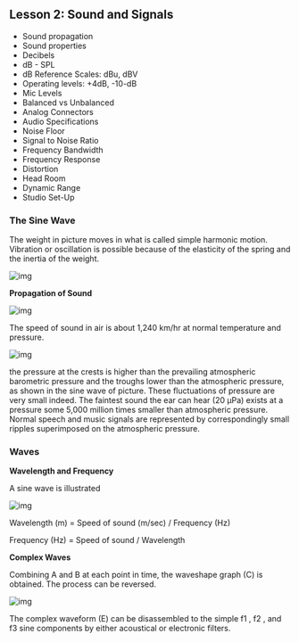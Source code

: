 ## Lesson 2: Sound and Signals

- Sound propagation
- Sound properties
- Decibels
- dB - SPL
- dB Reference Scales: dBu, dBV
- Operating levels: +4dB, -10-dB
- Mic Levels
- Balanced vs Unbalanced
- Analog Connectors
- Audio Specifications
- Noise Floor
- Signal to Noise Ratio
- Frequency Bandwidth
- Frequency Response
- Distortion
- Head Room
- Dynamic Range
- Studio Set-Up


### The Sine Wave

The weight in picture moves in what is called simple harmonic motion. Vibration or oscillation is possible because 
of the elasticity of the spring and the inertia of the weight. 

![img](L1-Basis-02-01.jpg)

__Propagation of Sound__

![img](L1-Basis-02-02.jpg)

The speed of sound in air is about 1,240 km/hr at normal temperature and pressure.

![img](L1-Basis-02-03.jpg)

the pressure at the crests is higher than the prevailing atmospheric barometric pressure and the troughs lower than the atmospheric pressure, as shown in the sine wave of picture. These fluctuations of pressure are very small indeed. The faintest sound the ear can hear (20 μPa) exists at a pressure some 5,000 million times smaller than atmospheric pressure. Normal speech and music signals are represented by correspondingly small ripples superimposed on the atmospheric pressure.


### Waves

__Wavelength and Frequency__

A sine wave is illustrated

![img](L1-Basis-02-04.jpg)

Wavelength (m) = Speed of sound (m/sec) / Frequency (Hz)

Frequency (Hz) = Speed of sound / Wavelength


__Complex Waves__

Combining A and B at each point in time, the waveshape graph (C) is obtained. The process can be reversed.

![img](L1-Basis-02-05.jpg)

The complex waveform (E) can be disassembled to the simple f1 , f2 , and f3 sine components by either acoustical or electronic filters. 













